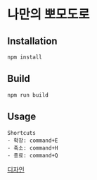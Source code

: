 # 나만의 뽀모도로

## Installation
````
npm install
````
## Build
````
npm run build
`````

## Usage
````
Shortcuts
- 확장: command+E
- 축소: command+H
- 종료: command+Q
````

[디자인](https://www.figma.com/file/R5TaVwoGEU8cvXvdFUbJvY/Untitled?node-id=0%3A1)
